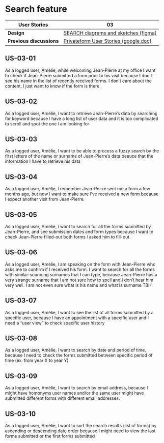 # Search feature

<!-- prettier-ignore -->
| User Stories | 03 |
| ---------- | ---- |
| **Design** | [SEARCH diagrams and sketches (figma)](https://www.figma.com/file/JT5Yq52CilZ7dVYchgGpJq/PF-SEARCH?node-id=0%3A1)
| **Previous discussions** | [Privateform User Stories (google doc)](https://docs.google.com/document/d/1-_iVgamjIm0aH-txl2aVDIfSNRuwS-agKf74G1q1KRk/edit#heading=h.wn6oeyggumgu)

## US-03-01

As a logged user, Amélie, while welcoming Jean-Pierre at my office I want to check if Jean-Pierre submitted a form prior to his visit because I don’t see his name in the list of recently received forms. I don’t care about the content, I just want to know if the form is there.

## US-03-02

As a logged user, Amélie, I want to retrieve Jean-Pierre’s data by searching for keyword because I have a long list of user data and it is too complicated to scroll and spot the one I am looking for

## US-03-03

As a logged user, Amélie, I want to be able to process a fuzzy search by the first letters of the name or surname of Jean-Pierre’s data beauce that the information I have to retrieve his data

## US-03-04

As a logged user, Amélie, I remember Jean-Peirre sent me a form a few months ago, but now I want to make sure I’ve received a new form because I expect another visit from Jean-Pierre.

## US-03-05

As a logged user, Amélie, I want to search for all the forms submitted by Jean-Pierre, and see submission dates and form types because I want to check Jean-Pierre filled-out both forms I asked him to fill-out.

## US-03-06

As a logged user, Amélie, I am speaking on the form with Jean-Pierre who asks me to confirm if I received his form. I want to search for all the forms with similar-sounding surnames that I can type, because Jean-Pierre has a very strange surname that I am not sure how to spell and I don’t hear him very well. I am not even sure what is his name and what is surname TBH.

## US-03-07

As a logged user, Amélie, I want to see the list of all forms submitted by a specific user, because I have an appointment with a specific user and I need a “user view” to check specific user history

## US-03-08

As a logged user, Amélie, I want to search by date and period of time, because I need to check the forms submitted between specific period of time (ex: from year X to year Y)

## US-03-09

As a logged user, Amélie, I want to search by email address, because I might have homonyms user names and/or the same user might have submitted different forms with different email addresses.

## US-03-10

As a logged user, Amélie, I want to sort the search results (list of forms) by ascending or descending date order because I might need to view the last forms submitted or the first forms submitted
